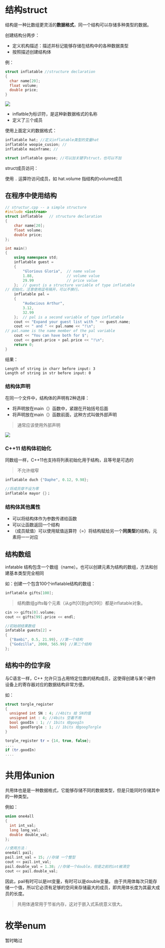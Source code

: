 # 结构struct

结构是一种比数组更灵活的**数据格式**，同一个结构可以存储多种类型的数据。

创建结构分两步：
- 定义机构描述：描述并标记能够存储在结构中的各种数据类型
- 按照描述创建结构体

例：
```cpp
struct inflatable //structure declaration
{
  char name[20];
  float volume;
  double price;
}
```
![](./res/4.structinflatable.png)

- inflatble为标识符，是这种新数据格式的名称
- 定义了三个成员

使用上面定义的数据格式：
```cpp
inflatable hat; //定义inflatable类型的变量hat
inflatable woopie_cusion; //
inflatable mainframe; //

struct inflatable goose; //可以加关键字struct，也可以不加
```

struct成员访问：

使用 `.` 运算符访问成员，如 hat.volume 指结构的volume成员

## 在程序中使用结构
```cpp
// structur.cpp -- a simple structure
#include <iostream>
struct inflatable   // structure declaration
{
    char name[20];
    float volume;
    double price;
};

int main()
{
    using namespace std;
    inflatable guest =
    {
        "Glorious Gloria",  // name value
        1.88,               // volume value
        29.99               // price value
    };  // guest is a structure variable of type inflatable
// 初始化，注意使用逗号隔开，可以不换行。
    inflatable pal =
    {
        "Audacious Arthur",
        3.12,
        32.99
    };  // pal is a second variable of type inflatable
    cout << "Expand your guest list with " << guest.name;
    cout << " and " << pal.name << "!\n";
// pal.name is the name member of the pal variable
    cout << "You can have both for $";
    cout << guest.price + pal.price << "!\n";
    return 0; 
}
```
结果：
```
Length of string in charr before input: 3
Length of string in str before input: 0
```

### 结构体声明
在同一个文件中，结构体的声明有2种选择：
- 将声明放在main（）函数中，紧跟在开始括号后面
- 将声明放在main（）函数前面，这种方式叫做外部声明

> 通常应该使用外部声明

![](./res/4.structdeclaration.png)

### C++11 结构体初始化
同数组一样，C++11也支持将列表初始化用于结构，且等号是可选的
> 不允许缩窄

```cpp
inflatable duch {"Daphe", 0.12, 9.98}; 

//将成员穿不设为零
inflatable mayor {}；
```

### 结构体其他属性
- 可以将结构体作为参数传递给函数
- 可以让函数返回一个结构
- （成员赋值）可以使用赋值运算符（=）将结构赋给另一个**同类型**的结构，元素将一一对应

## 结构数组
infatable 结构包含一个数组（name）。也可以创建元素为结构的数组，方法和创建基本类型完全相同

如：创建一个包含100个inflatable结构的数组：
```cpp
inflatable gifts[100]; 

```
> 结构数组gifts每个元素（从gift[0]到gift[99]）都是inflatable对象。

```cpp
cin >> gifts[0].volume;
cout << gifts[99].price << endl;

//初始胡结果数组
infatable guests[2] = 
{
  {"Bambi", 0.5, 21.99}, //第一个结构
  {"Godzilla", 2000, 565.99} //第二个结构
};
```

## 结构中的位字段
与C语言一样，C++ 允许只当占用特定位数的结构成员，这使得创建与某个硬件设备上的寄存器对应的数据结构非常方便。

如：
```cpp
struct torgle_register
{
  unsigned int SN : 4; //4bits 给 SN的值
  unsigned int : 4; //4bits 空着不用
  bool goodIn : 1; // 1bits 给googIn
  bool goodTorgle : 1; // 1bits 给googTorgle
}

torgle_register tr = {14, true, false};
....
if (tr.goodIn)
....
```

# 共用体union
共用体也是是一种数据格式，它能够存储不同的数据类型，但是只能同时存储其中的一种类型。

例如：
```cpp
union one4all
{
  int int_val;
  long long_val;
  double double_val;
};

//使用方法：
one4all pail;
pail.int_val = 15; //存储 一个整型
cout << pail.int_val;
pail.double_val = 1.38; //存储一个double，但是之前的int被清空
cout << pail.double_val;
```

因此，pail有时可以是int变量，有时可以是double变量。 由于共用体每次只能存储一个值，所以它必须有足够的空间来存储最大的成员，即共用体长度为其最大成员的长度。

> 共用体通常用于节省内存，这对于嵌入式系统意义很大。

# 枚举enum
暂时略过
